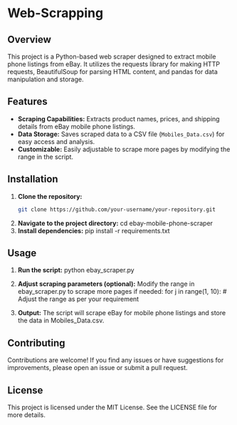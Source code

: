 # Web-Scrapping



## Overview

This project is a Python-based web scraper designed to extract mobile phone listings from eBay. It utilizes the requests library for making HTTP requests, BeautifulSoup for parsing HTML content, and pandas for data manipulation and storage.

## Features

- **Scraping Capabilities:** Extracts product names, prices, and shipping details from eBay mobile phone listings.
- **Data Storage:** Saves scraped data to a CSV file (`Mobiles_Data.csv`) for easy access and analysis.
- **Customizable:** Easily adjustable to scrape more pages by modifying the range in the script.

## Installation

1. **Clone the repository:**
   ```bash
   git clone https://github.com/your-username/your-repository.git
2. **Navigate to the project directory:**
cd ebay-mobile-phone-scraper
3. **Install dependencies:**
pip install -r requirements.txt
## Usage
1. **Run the script:**
python ebay_scraper.py

2. **Adjust scraping parameters (optional):** 
Modify the range in ebay_scraper.py to scrape more pages if needed:
for j in range(1, 10):  # Adjust the range as per your requirement


4. **Output:**
The script will scrape eBay for mobile phone listings and store the data in Mobiles_Data.csv.

## Contributing
Contributions are welcome! If you find any issues or have suggestions for improvements, please open an issue or submit a pull request.

## License
This project is licensed under the MIT License. See the LICENSE file for more details.
